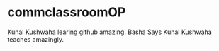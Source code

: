 # commclassroomOP

Kunal Kushwaha learing github amazing.
Basha Says Kunal Kushwaha teaches amazingly.
